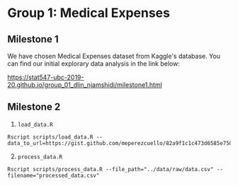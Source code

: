 # Group 1: Medical Expenses

## Milestone 1

We have chosen Medical Expenses dataset from Kaggle's database. You can find our initial explorary data analysis in the link below:

https://stat547-ubc-2019-20.github.io/group_01_dlin_njamshidi/milestone1.html

## Milestone 2

1. `load_data.R`
```
Rscript scripts/load_data.R --data_to_url=https://gist.github.com/meperezcuello/82a9f1c1c473d6585e750ad2e3c05a41/raw/d42d226d0dd64e7f5395a0eec1b9190a10edbc03/Medical_Cost.csv
```

2. `process_data.R`
```
Rscript scripts/process_data.R --file_path="../data/raw/data.csv" --filename="processed_data.csv"
```
